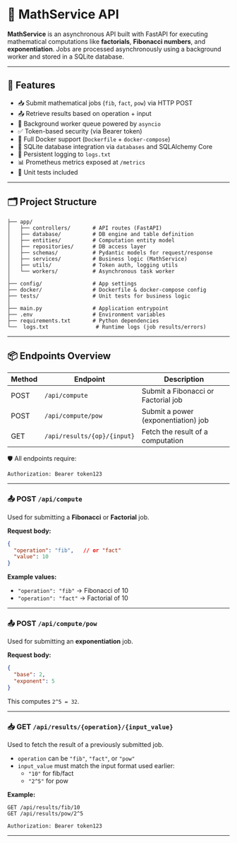 # 🧮 MathService API

**MathService** is an asynchronous API built with FastAPI for executing mathematical computations like **factorials**, **Fibonacci numbers**, and **exponentiation**. Jobs are processed asynchronously using a background worker and stored in a SQLite database.

---

## 🚀 Features

- 📥 Submit mathematical jobs (`fib`, `fact`, `pow`) via HTTP POST
- 📤 Retrieve results based on operation + input
- 🧵 Background worker queue powered by `asyncio`
- ✅ Token-based security (via Bearer token)
- 🐳 Full Docker support (`Dockerfile` + `docker-compose`)
- 📄 SQLite database integration via `databases` and SQLAlchemy Core
- 📂 Persistent logging to `logs.txt`
- 📊 Prometheus metrics exposed at `/metrics`
- 🧪 Unit tests included

---

## 🗂️ Project Structure

```
├── app/
│   ├── controllers/       # API routes (FastAPI)
│   ├── database/          # DB engine and table definition
│   ├── entities/          # Computation entity model
│   ├── repositories/      # DB access layer
│   ├── schemas/           # Pydantic models for request/response
│   ├── services/          # Business logic (MathService)
│   ├── utils/             # Token auth, logging utils
│   └── workers/           # Asynchronous task worker
│
├── config/                # App settings
├── docker/                # Dockerfile & docker-compose config
├── tests/                 # Unit tests for business logic
│
├── main.py                # Application entrypoint
├── .env                   # Environment variables
├── requirements.txt       # Python dependencies
└──  logs.txt               # Runtime logs (job results/errors)
```




---

## 📦 Endpoints Overview

| Method | Endpoint             | Description                             |
|--------|----------------------|-----------------------------------------|
| POST   | `/api/compute`       | Submit a Fibonacci or Factorial job     |
| POST   | `/api/compute/pow`   | Submit a power (exponentiation) job     |
| GET    | `/api/results/{op}/{input}` | Fetch the result of a computation |

🛡️ All endpoints require:
```http
Authorization: Bearer token123
```

---

### 📤 POST `/api/compute`

Used for submitting a **Fibonacci** or **Factorial** job.

**Request body:**
```json
{
  "operation": "fib",   // or "fact"
  "value": 10
}
```

**Example values:**
- `"operation": "fib"` → Fibonacci of 10
- `"operation": "fact"` → Factorial of 10

---

### 📤 POST `/api/compute/pow`

Used for submitting an **exponentiation** job.

**Request body:**
```json
{
  "base": 2,
  "exponent": 5
}
```

This computes `2^5 = 32`.

---

### 📥 GET `/api/results/{operation}/{input_value}`

Used to fetch the result of a previously submitted job.  
- `operation` can be `"fib"`, `"fact"`, or `"pow"`
- `input_value` must match the input format used earlier:
  - `"10"` for fib/fact
  - `"2^5"` for pow

**Example:**
```
GET /api/results/fib/10
GET /api/results/pow/2^5
```
```http
Authorization: Bearer token123
```

---

